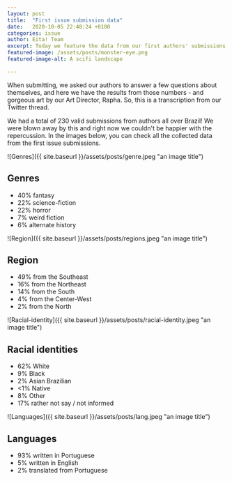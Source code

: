 ```yaml
---
layout: post
title:  "First issue submission data"
date:   2020-10-05 22:48:24 +0100
categories: issue
author: Eita! Team
excerpt: Today we feature the data from our first authors' submissions. Check out!
featured-image: /assets/posts/monster-eye.png
featured-image-alt: A scifi landscape

---
```


When submitting, we asked our authors to answer a few questions about themselves, and here we have the results from those numbers - and gorgeous art by our Art Director, Rapha. 
So, this is a transcription from our Twitter thread.

We had a total of 230 valid submissions from authors all over Brazil! We were blown away by this and right now we couldn't be happier with the repercussion. In the images below, you can check all the collected data from the first issue submissions.

![Genres]({{ site.baseurl }}/assets/posts/genre.jpeg "an image title")
## Genres 

-  40% fantasy
-  22% science-fiction
-  22% horror
-  7% weird fiction
-  6% alternate history

![Region]({{ site.baseurl }}/assets/posts/regions.jpeg "an image title")
## Region

-  49% from the Southeast
-  16% from the Northeast
-  14% from the South
-  4% from the Center-West
-  2% from the North

![Racial-identity]({{ site.baseurl }}/assets/posts/racial-identity.jpeg "an image title")
## Racial identities

-  62% White
-  9% Black
-  2% Asian Brazilian
- <1% Native
-  8% Other
-  17% rather not say / not informed

![Languages]({{ site.baseurl }}/assets/posts/lang.jpeg "an image title")
## Languages

-  93% written in Portuguese
-  5% written in English
-  2% translated from Portuguese

